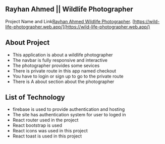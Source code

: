 ## Rayhan Ahmed || Wildlife Photographer

Project Name and Link[Rayhan Ahmed Wildlife Photographer](https://wild-life-photographer.web.app/).
[https://wild-life-photographer.web.app/](https://wild-life-photographer.web.app/)

## About Project

* This application is about a wildlife photographer
* The navbar is fully responsive and interactive
* The photographer provides some sevices
* There is private route in this app named checkout
* You have to login or sign up to go to the private route
* There is A about section about the photographer

## List of Technology
* firebase is used to provide authentication and hosting
* The site has authentication system for user to loged in
* React router used in the project
* React bootstrap is used
* React icons was used in this project
* React toast is used in this project




